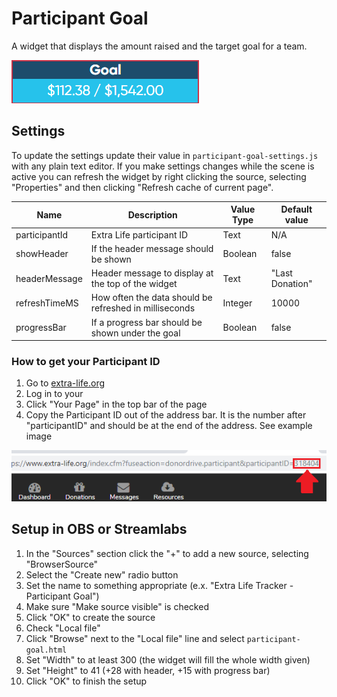 # Participant Goal

A widget that displays the amount raised and the target goal for a team.

![Participant-Goal-Preview](../images/Participant-Goal-Preview.png)

## Settings
To update the settings update their value in `participant-goal-settings.js` with any plain text editor. If you make settings changes while the scene is active you can refresh the widget by right clicking the source, selecting "Properties" and then clicking "Refresh cache of current page".

| Name | Description | Value Type | Default value |
|---|---|---|---|
| participantId | Extra Life participant ID | Text | N/A |
| showHeader | If the header message should be shown | Boolean | false |
| headerMessage | Header message to display at the top of the widget| Text | "Last Donation" |
| refreshTimeMS | How often the data should be refreshed in milliseconds | Integer | 10000 |
| progressBar | If a progress bar should be shown under the goal | Boolean | false |

### How to get your Participant ID

1. Go to [extra-life.org](https://www.extra-life.org/)
2. Log in to your 
3. Click "Your Page" in the top bar of the page
4. Copy the Participant ID out of the address bar. It is the number after "participantID" and should be at the end of the address. See example image

![Get-Participant-ID](../images/where-to-find-your-id.png)

## Setup in OBS or Streamlabs
1. In the "Sources" section click the "+" to add a new source, selecting "BrowserSource"
2. Select the "Create new" radio button
3. Set the name to something appropriate (e.x. "Extra Life Tracker - Participant Goal")
4. Make sure "Make source visible" is checked
5. Click "OK" to create the source
6. Check "Local file"
7. Click "Browse" next to the "Local file" line and select `participant-goal.html`
8. Set "Width" to at least 300 (the widget will fill the whole width given)
9. Set "Height" to 41 (+28 with header, +15 with progress bar)
10. Click "OK" to finish the setup
